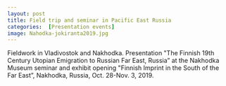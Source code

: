 ```yaml
---
layout: post 
title: Field trip and seminar in Pacific East Russia 
categories:  [Presentation events] 
image: Nahodka-jokiranta2019.jpg
---
```

Fieldwork in Vladivostok and Nakhodka. Presentation "The Finnish 19th Century Utopian Emigration to Russian Far East, Russia” at the Nakhodka Museum seminar and exhibit opening "Finnish Imprint in the South of the Far East”, Nakhodka, Russia, Oct. 28-Nov. 3, 2019.

